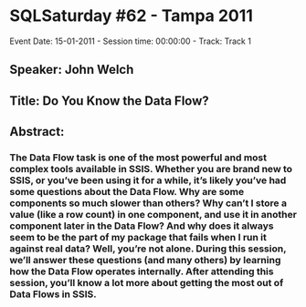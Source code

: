 # SQLSaturday #62 - Tampa 2011
Event Date: 15-01-2011 - Session time: 00:00:00 - Track: Track 1
## Speaker: John Welch
## Title: Do You Know the Data Flow?
## Abstract:
### The Data Flow task is one of the most powerful and most complex tools available in SSIS. Whether you are brand new to SSIS, or you’ve been using it for a while, it’s likely you’ve had some questions about the Data Flow. Why are some components so much slower than others? Why can’t I store a value (like a row count) in one component, and use it in another component later in the Data Flow? And why does it always seem to be the part of my package that fails when I run it against real data? Well, you’re not alone. During this session, we’ll answer these questions (and many others) by learning how the Data Flow operates internally. After attending this session, you’ll know a lot more about getting the most out of Data Flows in SSIS.
